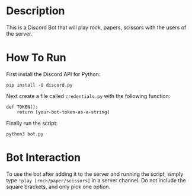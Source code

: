 # Description
This is a Discord Bot that will play rock, papers, scissors with the users of the server.

# How To Run
First install the Discord API for Python:

```
pip install -U discord.py
```
Next create a file called `credentials.py` with the following function:
```
def TOKEN():
	return [your-bot-token-as-a-string]
```
Finally run the script:
```
python3 bot.py
```

# Bot Interaction
To use the bot after adding it to the server and running the script, simply type `!play [rock/paper/scissors]` in a server channel. Do not include the square brackets, and only pick one option.
